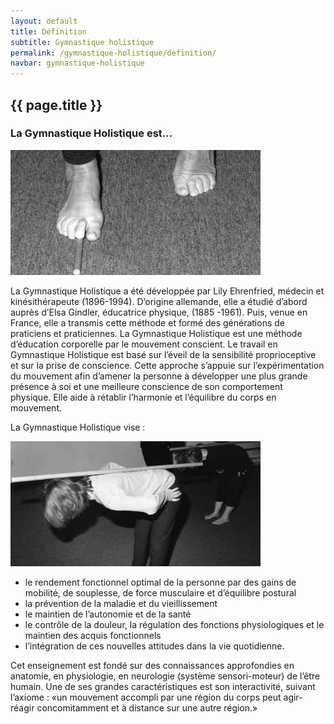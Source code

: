 ```yaml
---
layout: default
title: Définition
subtitle: Gymnastique holistique
permalink: /gymnastique-holistique/definition/
navbar: gymnastique-holistique
---
```


## {{ page.title }}

### La Gymnastique Holistique est…

<img src="/assets/images/gymhol2.jpg" alt="" class="float-none float-md-left mr-md-3">

La Gymnastique Holistique a été développée par Lily Ehrenfried, médecin et kinésithérapeute (1896-1994). D’origine allemande, elle a étudié d’abord auprès d’Elsa Gindler, éducatrice physique, (1885 -1961). Puis, venue en France, elle a transmis cette méthode et formé des générations de praticiens et praticiennes. La Gymnastique Holistique est une méthode d’éducation corporelle par le mouvement conscient. Le travail en Gymnastique Holistique est basé sur l’éveil de la sensibilité proprioceptive et sur la prise de conscience. Cette approche s’appuie sur l’expérimentation du mouvement afin d’amener la personne à développer une plus grande présence à soi et une meilleure conscience de son comportement physique. Elle aide à rétablir l’harmonie et l’équilibre du corps en mouvement.

La Gymnastique Holistique vise :

<img src="/assets/images/gymhol21.jpg" alt="" class="float-none float-md-right ml-md-3">

* le rendement fonctionnel optimal de la personne par des gains de mobilité, de souplesse, de force musculaire et d’équilibre postural
* la prévention de la maladie et du vieillissement
* le maintien de l’autonomie et de la santé
* le contrôle de la douleur, la régulation des fonctions physiologiques et le maintien des acquis fonctionnels
* l’intégration de ces nouvelles attitudes dans la vie quotidienne.

Cet enseignement est fondé sur des connaissances approfondies en anatomie, en physiologie, en neurologie (système sensori-moteur) de l’être humain. Une de ses grandes caractéristiques est son interactivité, suivant l’axiome : «un mouvement accompli par une région du corps peut agir-réagir concomitamment et à distance sur une autre région.»